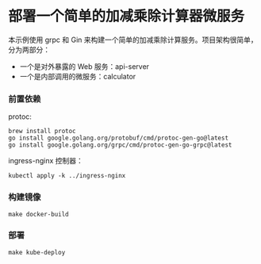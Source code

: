 # 部署一个简单的加减乘除计算器微服务

本示例使用 grpc 和 Gin 来构建一个简单的加减乘除计算服务。项目架构很简单，分为两部分：

* 一个是对外暴露的 Web 服务：api-server
* 一个是内部调用的微服务：calculator

### 前置依赖

protoc: 

```shell
brew install protoc
go install google.golang.org/protobuf/cmd/protoc-gen-go@latest
go install google.golang.org/grpc/cmd/protoc-gen-go-grpc@latest
```

ingress-nginx 控制器：

```shell
kubectl apply -k ../ingress-nginx
```

### 构建镜像

```shell
make docker-build
```

### 部署

```shell
make kube-deploy
```